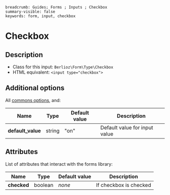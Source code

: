 ```index
breadcrumb: Guides; Forms ; Inputs ; Checkbox
summary-visible: false
keywords: form, input, checkbox
```

# Checkbox

## Description

- Class for this input: `Berlioz\Form\Type\Checkbox`
- HTML equivalent: `<input type="checkbox">`

## Additional options

All [commons options](inputs.md#common-options), and:

| Name | Type | Default value | Description |
| ---- | ---- | ------------- | ----------- |
| **default_value** | string | "on" | Default value for input value |

## Attributes

List of attributes that interact with the forms library:

| Name | Type | Default value | Description |
| ---- | ---- | ------------- | ----------- |
| **checked** | boolean | *none* | If checkbox is checked |